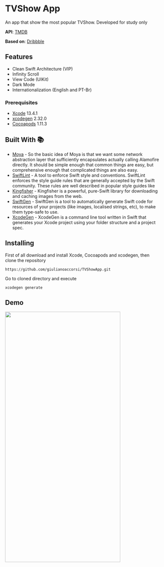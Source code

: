 # TVShow App

An app that show the most popular TVShow. Developed for study only



**API**:  [TMDB](https://www.themoviedb.org/)

**Based on**: [Dribbble](https://dribbble.com/shots/10556530-Movie-TV-Film-Landing-Page-Design)

## Features

* Clean Swift Architecture (VIP)
* Infinity Scroll
* View Code (UIKit)
* Dark Mode
* Internationalization (English and PT-Br)

### Prerequisites

* [Xcode](https://developer.apple.com/xcode/) 13.4.1
* [xcodegen](https://github.com/yonaskolb/XcodeGen) 2.32.0
* [Cocoapods](https://cocoapods.org) 1.11.3

## Built With 📚

 - [Moya](https://https://github.com/Moya/Moya) - So the basic idea of Moya is that we want some network abstraction layer that sufficiently encapsulates actually calling Alamofire directly. It should be simple enough that common things are easy, but comprehensive enough that complicated things are also easy.
 - [SwiftLint](https://github.com/realm/SwiftLint) - A tool to enforce Swift style and conventions. SwiftLint enforces the style guide rules that are generally accepted by the Swift community. These rules are well described in popular style guides like
 - [Kingfisher](https://github.com/onevcat/Kingfisher) - Kingfisher is a powerful, pure-Swift library for downloading and caching images from the web. 
 - [SwiftGen](https://github.com/SwiftGen/SwiftGen) - SwiftGen is a tool to automatically generate Swift code for resources of your projects (like images, localised strings, etc), to make them type-safe to use.
 - [XcodeGen](https://github.com/yonaskolb/XcodeGen) - XcodeGen is a command line tool written in Swift that generates your Xcode project using your folder structure and a project spec.

## Installing
First of all download and install Xcode, Cocoapods and xcodegen, then clone the repository
```
https://github.com/giulianoaccorsi/TVShowApp.git
```

Go to cloned directory and execute

```
xcodegen generate
```

## Demo 

<img src= "https://user-images.githubusercontent.com/45433850/177260309-8e6451be-2fca-444d-9be0-1b93c3b454ae.gif" width="375" height="812">
